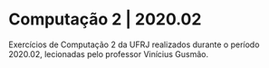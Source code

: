 # Computação 2 | 2020.02
Exercícios de Computação 2 da UFRJ realizados durante o período 2020.02, lecionadas pelo professor Vinícius Gusmão.
